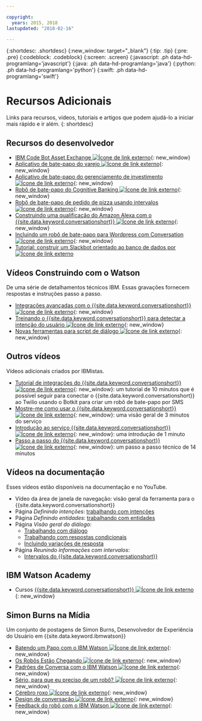 ```yaml
---

copyright:
  years: 2015, 2018
lastupdated: "2018-02-16"

---
```


{:shortdesc: .shortdesc}
{:new_window: target="_blank"}
{:tip: .tip}
{:pre: .pre}
{:codeblock: .codeblock}
{:screen: .screen}
{:javascript: .ph data-hd-programlang='javascript'}
{:java: .ph data-hd-programlang='java'}
{:python: .ph data-hd-programlang='python'}
{:swift: .ph data-hd-programlang='swift'}

# Recursos Adicionais

Links para recursos, vídeos, tutoriais e artigos que podem ajudá-lo a iniciar mais rápido e ir além.
{: shortdesc}

## Recursos do desenvolvedor

- [IBM Code Bot Asset Exchange ![Ícone de link externo](../../icons/launch-glyph.svg "Ícone de link externo")](https://developer.ibm.com/code/exchanges/bots/){: new_window}
- [Aplicativo de bate-papo do varejo ![Ícone de link externo](../../icons/launch-glyph.svg "Ícone de link externo")](https://developer.ibm.com/code/journey/create-cognitive-retail-chatbot/){: new_window}
- [Aplicativo de bate-papo do gerenciamento de investimento ![Ícone de link externo](../../icons/launch-glyph.svg "Ícone de link externo")](https://developer.ibm.com/code/journey/create-an-investment-management-chatbot/){: new_window}
- [Robô de bate-papo do Cognitive Banking ![Ícone de link externo](../../icons/launch-glyph.svg "Ícone de link externo")](https://developer.ibm.com/code/journey/create-cognitive-banking-chatbot/){: new_window}
- [Robô de bate-papo de pedido de pizza usando intervalos ![Ícone de link externo](../../icons/launch-glyph.svg "Ícone de link externo")](https://developer.ibm.com/code/journey/assemble-a-pizza-ordering-chatbot-dialog/){: new_window}
- [Construindo uma qualificação do Amazon Alexa com o {{site.data.keyword.conversationshort}} ![Ícone de link externo](../../icons/launch-glyph.svg "Ícone de link externo")](https://github.com/IBM/alexa-skill-watson-conversation){: new_window}
- [Incluindo um robô de bate-papo para Wordpress com Conversation ![Ícone de link externo](../../icons/launch-glyph.svg "Ícone de link externo")](https://wordpress.org/plugins/conversation-watson/){: new_window}
- [Tutorial: construir um Slackbot orientado ao banco de dados por ![Ícone de link externo](../../icons/launch-glyph.svg "Ícone de link externo")](https://console.bluemix.net/docs/tutorials/slack-chatbot-database-watson.html#build-a-database-driven-slackbot)

## Vídeos Construindo com o Watson

De uma série de detalhamentos técnicos IBM. Essas gravações fornecem respostas e instruções passo a passo.

- [Integrações avançadas com o {{site.data.keyword.conversationshort}} ![Ícone de link externo](../../icons/launch-glyph.svg "Ícone de link externo")](https://youtu.be/0rnt54ONtQw){: new_window}
- [Treinando o {{site.data.keyword.conversationshort}} para detectar a intenção do usuário ![Ícone de link externo](../../icons/launch-glyph.svg "Ícone de link externo")](https://youtu.be/uYw4Tv1Y5tc){: new_window}
- [Novas ferramentas para script de diálogo ![Ícone de link externo](../../icons/launch-glyph.svg "Ícone de link externo")](https://youtu.be/QuR54--vD5o){: new_window}

## Outros vídeos

Vídeos adicionais criados por IBMistas.

- [Tutorial de integrações do {{site.data.keyword.conversationshort}} ![Ícone de link externo](../../icons/launch-glyph.svg "Ícone de link externo")](https://www.youtube.com/watch?v=O3silvVBaC8&t=3s){: new_window}: um tutorial de 10 minutos que é possível seguir para conectar o {{site.data.keyword.conversationshort}} ao Twilio usando o Botkit para criar um robô de bate-papo por SMS
- [Mostre-me como usar o {{site.data.keyword.conversationshort}} ![Ícone de link externo](../../icons/launch-glyph.svg "Ícone de link externo")](https://youtu.be/tUkLIUOm550){: new_window}: uma visão geral de 3 minutos do serviço
- [Introdução ao serviço {{site.data.keyword.conversationshort}} ![Ícone de link externo](../../icons/launch-glyph.svg "Ícone de link externo")](https://youtu.be/A96nLYSMltA){: new_window}: uma introdução de 1 minuto
- [Passo a passo do {{site.data.keyword.conversationshort}} ![Ícone de link externo](../../icons/launch-glyph.svg "Ícone de link externo")](https://youtu.be/ELwWhJGE2P8){: new_window}: um passo a passo técnico de 14 minutos

## Vídeos na documentação

Esses vídeos estão disponíveis na documentação e no YouTube.

- Vídeo da área de janela de navegação: visão geral da ferramenta para o {{site.data.keyword.conversationshort}}
- Página *Definindo intenções*: [trabalhando com intenções](intents.html)
- Página *Definindo entidades*: [trabalhando com entidades](entities.html)
- Página *Visão geral do diálogo*:
    - [Trabalhando com diálogo](dialog-overview.html)
    - [Trabalhando com respostas condicionais](dialog-overview.html#multiple)
    - [Incluindo variações de resposta](dialog-overview.html#variety)
- Página *Reunindo informações com intervalos*:
    - [Intervalos do {{site.data.keyword.conversationshort}}](dialog-slots.html)

## IBM Watson Academy

- Cursos [{{site.data.keyword.conversationshort}} ![Ícone de link externo](../../icons/launch-glyph.svg "Ícone de link externo")](https://www.watson-academy.info/course/index.php?categoryid=29){: new_window}

## Simon Burns na Mídia

Um conjunto de postagens de Simon Burns, Desenvolvedor de Experiência do Usuário em {{site.data.keyword.ibmwatson}}

- [Batendo um Papo com o IBM Watson ![Ícone de link externo](../../icons/launch-glyph.svg "Ícone de link externo")](https://medium.com/@snrubnomis/getting-chatty-with-ibm-watson-1075c549ee9e#.vkt86reej){: new_window}
- [Os Robôs Estão Chegando ![Ícone de link externo](../../icons/launch-glyph.svg "Ícone de link externo")](https://medium.com/@snrubnomis/the-bots-are-coming-b0fa71475381#.jq8md0zg7){: new_window}
- [Padrões de Conversa com o IBM Watson ![Ícone de link externo](../../icons/launch-glyph.svg "Ícone de link externo")](https://medium.com/@snrubnomis/conversation-patterns-with-ibm-watson-6c4be05e2fe5#.eorkk7crm){: new_window}
- [Sério, para que eu preciso de um robô? ![Ícone de link externo](../../icons/launch-glyph.svg "Ícone de link externo")](https://medium.com/@snrubnomis/seriously-what-do-i-need-a-bot-for-8b91a5ffac1a#.ipvv6ixru){: new_window}
- [Cérebro roxo ![Ícone de link externo](../../icons/launch-glyph.svg "Ícone de link externo")](https://medium.com/@snrubnomis/purple-brain-2eb1f93fce5){: new_window}
- [Design de conversação ![Ícone de link externo](../../icons/launch-glyph.svg "Ícone de link externo")](https://chatbotslife.com/conversational-design-d4abe8cce157){: new_window}
- [Feedback do robô com o IBM Watson ![Ícone de link externo](../../icons/launch-glyph.svg "Ícone de link externo")](https://chatbotslife.com/bot-feedback-with-ibm-watson-eb1104df7e7c){: new_window}
